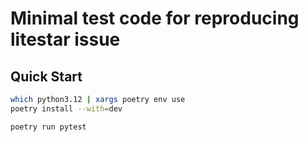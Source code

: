 # Minimal test code for reproducing litestar issue

## Quick Start
```bash
which python3.12 | xargs poetry env use
poetry install --with=dev

poetry run pytest
```

